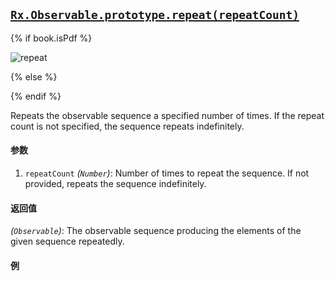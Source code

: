 ## [`Rx.Observable.prototype.repeat(repeatCount)`](https://github.com/Reactive-Extensions/RxJS/blob/master/src/core/linq/observable/repeatproto.js)

{% if book.isPdf %}

![repeat](http://reactivex.io/documentation/operators/images/repeat.png)

{% else %}



{% endif %}

Repeats the observable sequence a specified number of times. If the repeat count is not specified, the sequence repeats indefinitely.
 
#### 参数
1. `repeatCount` *(`Number`)*:  Number of times to repeat the sequence. If not provided, repeats the sequence indefinitely.
 
#### 返回值
*(`Observable`)*: The observable sequence producing the elements of the given sequence repeatedly.  

#### 例

[](http://jsbin.com/raqico/1/embed?js,console)
